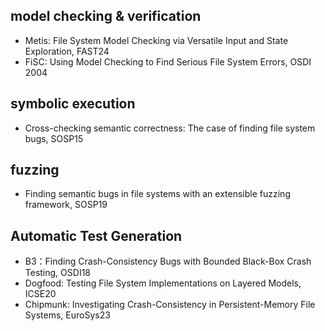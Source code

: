 ## model checking & verification
- Metis: File System Model Checking via Versatile Input and State Exploration, FAST24
- FiSC: Using Model Checking to Find Serious File System Errors, OSDI 2004

## symbolic execution
- Cross-checking semantic correctness: The case of finding file system bugs, SOSP15

## fuzzing
- Finding semantic bugs in file systems with an extensible fuzzing framework, SOSP19

## Automatic Test Generation
- B3：Finding Crash-Consistency Bugs with Bounded Black-Box Crash Testing, OSDI18
- Dogfood: Testing File System Implementations on Layered Models, ICSE20
- Chipmunk: Investigating Crash-Consistency in Persistent-Memory File Systems, EuroSys23
